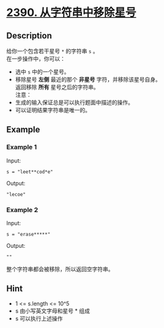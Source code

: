 # [2390. 从字符串中移除星号](https://leetcode.cn/problems/removing-stars-from-a-string/)
## Description
给你一个包含若干星号 `*` 的字符串 `s` 。  
在一步操作中，你可以：  
- 选中 `s` 中的一个星号。
- 移除星号 **左侧** 最近的那个 **非星号** 字符，并移除该星号自身。  
返回移除 **所有** 星号之后的字符串。  
注意：  
- 生成的输入保证总是可以执行题面中描述的操作。
- 可以证明结果字符串是唯一的。
## Example
### Example 1
Input:  
```
s = "leet**cod*e"
```
Output:
```
"lecoe"
```
### Example 2
Input:  
```
s = "erase*****"
```
Output:
```
""
```
整个字符串都会被移除，所以返回空字符串。
## Hint
- 1 <= s.length <= 10^5
- s 由小写英文字母和星号 * 组成
- s 可以执行上述操作

